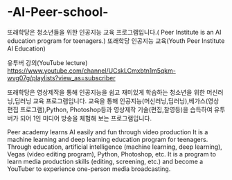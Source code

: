 # -AI-Peer-school-
또래학당은 청소년들을 위한 인공지능 교육 프로그램입니다.( Peer Institute is an AI education program for teenagers.)
또래학당 인공지능 교육(Youth Peer Institute AI Education)

유투버 강의(YouTube lecture)
https://www.youtube.com/channel/UCskLCmxbtn1m5qkm-wvg07g/playlists?view_as=subscriber

또래학당은 영상제작을 통해 인공지능을 쉽고 재미있게 학습하는 
청소년을 위한 머신러닝,딥러닝 교육 프로그램입니다.
교육을 통해 인공지능(머신러닝,딥러닝),베가스(영상 편집 프로그램),Python, Photoshop등과
영상제작 기술(편집,찰영등)을 습득하여 유투버가 되어 1인 미디어 방송을 체험해 보는 프로그램입니다.

Peer academy learns AI easily and fun through video production
It is a machine learning and deep learning education program for teenagers.
Through education, artificial intelligence (machine learning, deep learning), 
Vegas (video editing program), Python, Photoshop, etc.
It is a program to learn media production skills (editing, screening, etc.) 
and become a YouTuber to experience one-person media broadcasting.
